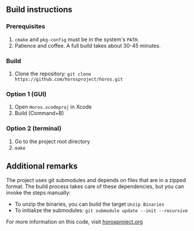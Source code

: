 ## Build instructions

### Prerequisites

1. `cmake` and `pkg-config` must be in the system's `PATH`.
2. Patience and coffee. A full build takes about 30-45 minutes.

### Build

1. Clone the repository: `git clone https://github.com/horosproject/horos.git`

### Option 1 (GUI)

1. Open `Horos.xcodeproj` in Xcode
2. Build (Command+B)

### Option 2 (terminal)

1. Go to the project root directory
2. `make`

## Additional remarks

The project uses git submodules and depends on files that are in a zipped format.
The build process takes care of these dependencies, but you can invoke the steps manually:

- To unzip the binaries, you can build the target `Unzip Binaries`
- To initialize the submodules: `git submodule update --init --recursive`

For more information on this code, visit [horosproject.org](https://horosproject.org/get-involved/)

